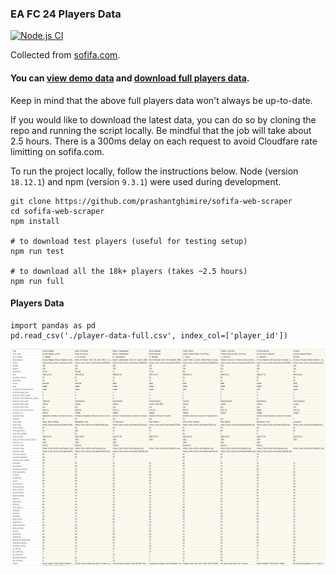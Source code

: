 ### EA FC 24 Players Data
[![Node.js CI](https://github.com/prashantghimire/sofifa-web-scraper/actions/workflows/node.js.yml/badge.svg)](https://github.com/prashantghimire/sofifa-web-scraper/actions/workflows/node.js.yml)

Collected from [sofifa.com](https://sofifa.com).
#### You can [view demo data](./output/player-data-test.csv) and [download full players data](./output/player-data-full.csv).
Keep in mind that the above full players data won't always be up-to-date.

If you would like to download the latest data, you can do so by cloning the repo and running the script locally. 
Be mindful that the job will take about 2.5 hours. There is a 300ms delay on each request to avoid Cloudfare rate limitting on sofifa.com.

To run the project locally, follow the instructions below.
Node (version `18.12.1`) and npm (version `9.3.1`) were used during development.

```
git clone https://github.com/prashantghimire/sofifa-web-scraper
cd sofifa-web-scraper
npm install

# to download test players (useful for testing setup)
npm run test

# to download all the 18k+ players (takes ~2.5 hours)
npm run full
```


#### Players Data

```
import pandas as pd
pd.read_csv('./player-data-full.csv', index_col=['player_id'])
```

<img src="images/player_data.png"  alt="Basic"/>
